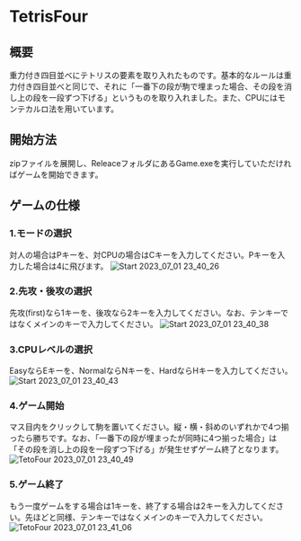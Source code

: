 # TetrisFour
## 概要
重力付き四目並べにテトリスの要素を取り入れたものです。基本的なルールは重力付き四目並べと同じで、それに「一番下の段が駒で埋まった場合、その段を消し上の段を一段ずつ下げる」というものを取り入れました。また、CPUにはモンテカルロ法を用いています。

## 開始方法
zipファイルを展開し、ReleaceフォルダにあるGame.exeを実行していただければゲームを開始できます。

## ゲームの仕様
### 1.モードの選択
対人の場合はPキーを、対CPUの場合はCキーを入力してください。Pキーを入力した場合は4に飛びます。
![Start 2023_07_01 23_40_26](https://github.com/tanakan83-kousen/TetrisFour/assets/111548773/19d9057f-b9aa-4a7e-af14-4201f81fa431)

### 2.先攻・後攻の選択
先攻(first)なら1キーを、後攻なら2キーを入力してください。なお、テンキーではなくメインのキーで入力してください。
![Start 2023_07_01 23_40_38](https://github.com/tanakan83-kousen/TetrisFour/assets/111548773/22f2e4bc-f99f-47b3-bded-eb128f0a6156)

### 3.CPUレベルの選択
EasyならEキーを、NormalならNキーを、HardならHキーを入力してください。
![Start 2023_07_01 23_40_43](https://github.com/tanakan83-kousen/TetrisFour/assets/111548773/dea9fcc7-9032-4597-a648-8ae6faf01ef6)

### 4.ゲーム開始
マス目内をクリックして駒を置いてください。縦・横・斜めのいずれかで4つ揃ったら勝ちです。なお、「一番下の段が埋まったが同時に4つ揃った場合」は「その段を消し上の段を一段ずつ下げる」が発生せずゲーム終了となります。
![TetoFour 2023_07_01 23_40_49](https://github.com/tanakan83-kousen/TetrisFour/assets/111548773/f9b95aa2-9fd5-4343-b9c6-e8887ef8de62)

### 5.ゲーム終了
もう一度ゲームをする場合は1キーを、終了する場合は2キーを入力してください。先ほどと同様、テンキーではなくメインのキーで入力してください。
![TetoFour 2023_07_01 23_41_06](https://github.com/tanakan83-kousen/TetrisFour/assets/111548773/5f15df10-437b-4687-8372-416fa35438ee)

